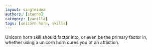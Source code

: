 ```yaml
---
layout: singleidea
authors: [stenno]
category: [vanilla]
tags: [unicorn horn, skills]
---
```

Unicorn horn skill should factor into, or even be the primary factor in, whether
using a unicorn horn cures you of an affliction.
